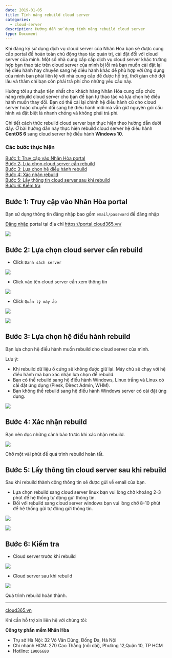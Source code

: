 ```yaml
---
date: 2019-01-05
title: Tính năng rebuild cloud server
categories:
  - cloud-server
description: Hướng dẫn sử dụng tính năng rebuild cloud server
type: Document
---
```


Khi đăng ký sử dụng dịch vụ cloud server của Nhân Hòa bạn sẽ được cung cấp portal để hoàn toàn chủ động thao tác quản trị, cài đặt đối với cloud server của mình. Một số nhà cung cấp cấp dịch vụ cloud server khác trường hợp bạn thao tác trên cloud server của mình bị lỗi mà bạn muốn cài đặt lại hệ điều hành hay chuyển sang hệ điều hành khác để phù hợp với ứng dụng của mình bạn phải liên lệ với nhà cung cấp để được hỗ trợ, thời gian chờ đợi lâu và thâm chí bạn còn phải trả phí cho những yêu cầu này.

Hướng tới sự thuận tiện nhất cho khách hàng Nhân Hòa cung cấp chức năng rebuild cloud server cho bạn để bạn tự thao tác và lựa chọn hệ điều hành muốn thay đổi. Bạn có thể cài lại chính hệ điều hành cũ cho cloud server hoặc chuyển đổi sang hệ điều hành mới mà vẫn giữ nguyên gói cấu hình và đặt biệt là nhanh chóng và không phải trả phí.

Chi tiết cách thức rebuild cloud server bạn thực hiện theo hướng dẫn dưới đây. Ở bài hướng dẫn này thực hiện rebuild cloud server hệ điều hành **CentOS 6** sang cloud server hệ điều hành **Windows 10**.

### Các bước thực hiện

[Bước 1: Truy cập vào Nhân Hòa portal](#truycap)<br>
[Bước 2: Lựa chọn cloud server cần rebuild](#chon)<br>
[Bước 3: Lựa chọn hệ điều hành rebuild](#os)<br>
[Bước 4: Xác nhận rebuild](#xacnhan)<br>
[Bước 5: Lấy thông tin cloud server sau khi rebuild](#thongtin)<br>
[Bước 6: Kiểm tra](#kiemtra)<br>

<a name="truycap"></a>
## Bước 1: Truy cập vào Nhân Hòa portal

Bạn sử dụng thông tin đăng nhập bao gồm `email/password` để đăng nhập

<a href="https://support.cloud365.vn/account-settings/dang-nhap-portal/" target="_blank">Đăng nhập</a> portal tại địa chỉ <a href="https://portal.cloud365.vn/" target="_blank">https://portal.cloud365.vn/</a>

![](/images/img-rebuild-vps/Screenshot_202.png)

<a name="chon"></a>
## Bước 2: Lựa chọn cloud server cần rebuild

+ Click `Danh sách server`

![](/images/img-rebuild-vps/Screenshot_231.png)

+ Click vào tên cloud server cần xem thông tin

![](/images/img-rebuild-vps/Screenshot_232.png)

+ Click `Quản lý máy ảo`

![](/images/img-rebuild-vps/Screenshot_233.png)

![](/images/img-rebuild-vps/Screenshot_234.png)

<a name="os"></a>
## Bước 3: Lựa chọn hệ điều hành rebuild

Bạn lựa chọn hệ điều hành muốn rebuild cho cloud server của mình.

Lưu ý:
+ Khi rebuild dữ liệu ổ cứng sẽ không được giữ lại. Máy chủ sẽ chạy với hệ điều hành mà bạn xác nhận lựa chọn để rebuild.<br>
+ Bạn có thể rebuild sang hệ điều hành Windows, Linux trắng và Linux có cài đặt ứng dụng (Plesk, Direct Admin, WHM).<br>
+ Bạn không thể rebuild sang hệ điều hành Windows server có cài đặt ứng dụng.

![](/images/img-rebuild-vps/Screenshot_236.png)

<a name="xacnhan"></a>
## Bước 4: Xác nhận rebuild

Bạn nên đọc những cảnh bảo trước khi xác nhận rebuild.

![](/images/img-rebuild-vps/Screenshot_237.png)

Chờ một vài phút để quá trình rebuild hoàn tất. 

<a name="thongtin"></a>
## Bước 5: Lấy thông tin cloud server sau khi rebuild

Sau khi rebuild thành công thông tin sẽ được gửi về email của bạn.<br>
+ Lựa chọn rebuild sang cloud server linux bạn vui lòng chờ khoảng 2-3 phút để hệ thống tự động gửi thông tin.<br>
+ Đối với rebuild sang cloud server windows bạn vui lòng chờ 8-10 phút để hệ thống gửi tự động gửi thông tin.

![](/images/img-rebuild-vps/Screenshot_238.png)

![](/images/img-rebuild-vps/Screenshot_239.png)

<a name="kiemtra"></a>
## Bước 6: Kiểm tra

+ Cloud server trước khi rebuild

![](/images/img-rebuild-vps/Screenshot_212.png)

+ Cloud server sau khi rebuild

![](/images/img-rebuild-vps/Screenshot_240.png)

Quá trình rebuild hoàn thành.

---
<a href="https://cloud365.vn/" target="_blank">cloud365.vn</a>

Khi cần hỗ trợ xin liên hệ với chúng tôi:

**Công ty phần mềm Nhân Hòa**
- Trụ sở Hà Nội: 32 Võ Văn Dũng, Đống Đa, Hà Nội
- Chi nhánh HCM: 270 Cao Thắng (nối dài), Phường 12,Quận 10, TP HCM
- Hotline: `19006680`



